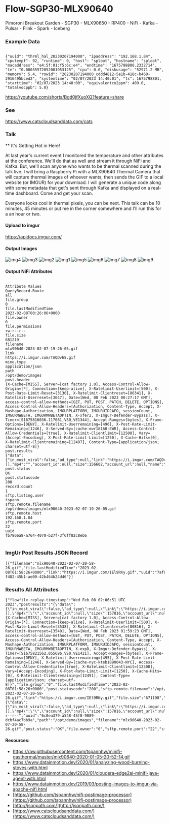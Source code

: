 # Flow-SGP30-MLX90640
Pimoroni Breakout Garden - SGP30 - MLX90650 - RP400 - NiFi - Kafka - Pulsar - Flink - Spark - Iceberg



### Example Data

```

{"uuid": "thrml_hal_20230207194000", "ipaddress": "192.168.1.84", "cputempf": 92, "runtime": 0, "host": "sploot", "hostname": "sploot", "macaddress": "e4:5f:01:f5:6c:e4", "endtime": "1675798800.2332714", "te": "0.00035572052001953125", "cpu": 0.0, "diskusage": "52971.2 MB", "memory": 5.4, "rowid": "20230207194000_cddd4812-5e1b-418c-b460-2916495bced2", "systemtime": "02/07/2023 14:40:01", "ts": 1675798801, "starttime": "02/07/2023 14:40:00", "equivalentco2ppm": 409.0, "totalvocppb": 5.0}

```

https://youtube.com/shorts/Bgd0jfXuoXQ?feature=share




### See

https://www.catscloudsanddata.com/cats


### Talk

** It's Getting Hot in Here!

At last year's current event I monitored the temperature and other attributes at the conference. We'll do that as well and stream it through NiFi and Kafka. But, we'll scan anyone who wants to be thermal scanned during the talk live. I will bring a Raspberry Pi with a MLX90640 Thermal Camera that will capture thermal images of whoever wants, then sends the GIF to a local website (or IMGUR) for your download. I will generate a unique code along with some metadata that get's sent through Kafka and displayed on a real-time dashboard. Come and get your scan.

Everyone looks cool in thermal pixels, you can be next. This talk can be 10 minutes, 45 minutes or put me in the corner somewhere and I'll run this for a an hour or two.


#### Upload to imgur

https://apidocs.imgur.com/


#### Output Images

![img4](https://i.imgur.com/mHBeA0Z.gif)
![img3](https://i.imgur.com/qt8NEGe.gif)
![img2](https://i.imgur.com/MIzf4kP.gif)
![img1](https://i.imgur.com/TAQDvh8.gif)
![img5](https://i.imgur.com/IEl9RKy.gif)
![img6](https://i.imgur.com/mHlyKZ3.gif)
![img7](https://i.imgur.com/40E2HgJ.gif)
![img8](https://i.imgur.com/zMQSiLU.gif)
![img9](https://i.imgur.com/jXE56Qd.gif)

#### Output NiFi Attributes

```

Attribute Values
QueryRecord.Route
all
file.group
0
file.lastModifiedTime
2023-02-08T00:26:06+0000
file.owner
0
file.permissions
rw-r--r--
file.size
681219
filename
mlx90640-2023-02-07-19-26-05.gif
link
https://i.imgur.com/TAQDvh8.gif
mime.type
application/json
path
/opt/demo/images
post.header
{X-Cache=[MISS], Server=[cat factory 1.0], Access-Control-Allow-Origin=[*], Connection=[keep-alive], X-Ratelimit-Userlimit=[500], X-Post-Rate-Limit-Reset=[3130], X-Ratelimit-Clientreset=[86341], X-Ratelimit-Userreset=[3047], Date=[Wed, 08 Feb 2023 00:27:17 GMT], access-control-allow-methods=[GET, PUT, POST, PATCH, DELETE, OPTIONS], Access-Control-Allow-Headers=[Authorization, Content-Type, Accept, X-Mashape-Authorization, IMGURPLATFORM, IMGURUIDJAFO, sessionCount, IMGURMWBETA, IMGURMWBETAOPTIN, X-xfer2, X-Imgur-Defender-Bypass], X-Timer=[S1675816036.117081,VS0,VE1344], Accept-Ranges=[bytes], X-Frame-Options=[DENY], X-Ratelimit-Userremaining=[496], X-Post-Rate-Limit-Remaining=[1246], X-Served-By=[cache-ewr18160-EWR], Access-Control-Allow-Credentials=[true], X-Ratelimit-Clientlimit=[12500], Vary=[Accept-Encoding], X-Post-Rate-Limit-Limit=[1250], X-Cache-Hits=[0], X-Ratelimit-Clientremaining=[12497], Content-Type=[application/json; charset=utf-8]}
post.results
{"data":{"in_most_viral":false,"ad_type":null,"link":"https://i.imgur.com/TAQDvh8.gif","description":null,"section":null,"title":null,"type":"image/gif","deletehash":"g","datetime":1675816037,"has_sound":false,"id":"TAQDvh8","in_gallery":false,"vote":null,"views":0,"height":320,"bandwidth":0,"is_ad":false,"nsfw":null,"ad_url":null,"hls":"","tags":[],"mp4":"","account_id":null,"size":156602,"account_url":null,"name":"","width":240,"animated":false,"favorite":false},"success":true,"status":200}
post.status
OK
post.statuscode
200
record.count
1
sftp.listing.user
tspann
sftp.remote.filename
/opt/demo/images/mlx90640-2023-02-07-19-26-05.gif
sftp.remote.host
192.168.1.84
sftp.remote.port
22
uuid
fb7866a8-a764-4070-b27f-3f6ff02c8eb6


```

### ImgUr Post Results JSON Record

```
[{"filename":"mlx90640-2023-02-07-20-58-26.gif","file.lastModifiedTime":"2023-02-08T01:58:26+0000","link":"https://i.imgur.com/IEl9RKy.gif","uuid":"7af855a4-f482-45b1-ae00-42b464b24d46"}]

```

### Results All Attributes

```
{"flowfile.replay.timestamp":"Wed Feb 08 02:06:51 UTC 2023","postresults":"{\"data\":{\"in_most_viral\":false,\"ad_type\":null,\"link\":\"https://i.imgur.com/IEl9RKy.gif\",\"description\":null,\"section\":null,\"title\":null,\"type\":\"image/gif\",\"deletehash\":\"dhash\",\"datetime\":1675821563,\"has_sound\":false,\"id\":\"IEl9RKy\",\"in_gallery\":false,\"vote\":null,\"views\":0,\"height\":320,\"bandwidth\":0,\"is_ad\":false,\"nsfw\":null,\"ad_url\":null,\"hls\":\"\",\"tags\":[],\"mp4\":\"\",\"account_id\":null,\"size\":157816,\"account_url\":null,\"name\":\"\",\"width\":240,\"animated\":false,\"favorite\":false},\"success\":true,\"status\":200}","sftp.listing.user":"tspann","post.header":"{X-Cache=[MISS], Server=[cat factory 1.0], Access-Control-Allow-Origin=[*], Connection=[keep-alive], X-Ratelimit-Userlimit=[500], X-Post-Rate-Limit-Reset=[3538], X-Ratelimit-Clientreset=[80816], X-Ratelimit-Userreset=[3540], Date=[Wed, 08 Feb 2023 01:59:23 GMT], access-control-allow-methods=[GET, PUT, POST, PATCH, DELETE, OPTIONS], Access-Control-Allow-Headers=[Authorization, Content-Type, Accept, X-Mashape-Authorization, IMGURPLATFORM, IMGURUIDJAFO, sessionCount, IMGURMWBETA, IMGURMWBETAOPTIN, X-expD, X-Imgur-Defender-Bypass], X-Timer=[S1675821562.055686,VS0,VE1421], Accept-Ranges=[bytes], X-Frame-Options=[DENY], X-Ratelimit-Userremaining=[495], X-Post-Rate-Limit-Remaining=[1246], X-Served-By=[cache-nyc-kteb1890043-NYC], Access-Control-Allow-Credentials=[true], X-Ratelimit-Clientlimit=[12500], Vary=[Accept-Encoding], X-Post-Rate-Limit-Limit=[1250], X-Cache-Hits=[0], X-Ratelimit-Clientremaining=[12491], Content-Type=[application/json; charset=utf-8]}","file.group":"0","file.lastModifiedTime":"2023-02-08T01:58:26+0000","post.statuscode":"200","sftp.remote.filename":"/opt/demo/images/mlx90640-2023-02-07-20-58-26.gif","link":"https://i.imgur.com/IEl9RKy.gif","file.size":"671198","post.results":"{\"data\":{\"in_most_viral\":false,\"ad_type\":null,\"link\":\"https://i.imgur.com/IEl9RKy.gif\",\"description\":null,\"section\":null,\"title\":null,\"type\":\"image/gif\",\"deletehash\":\"DsQ0D65paRdWnVu\",\"datetime\":1675821563,\"has_sound\":false,\"id\":\"IEl9RKy\",\"in_gallery\":false,\"vote\":null,\"views\":0,\"height\":320,\"bandwidth\":0,\"is_ad\":false,\"nsfw\":null,\"ad_url\":null,\"hls\":\"\",\"tags\":[],\"mp4\":\"\",\"account_id\":null,\"size\":157816,\"account_url\":null,\"name\":\"\",\"width\":240,\"animated\":false,\"favorite\":false},\"success\":true,\"status\":200}","flowfile.replay":"true","file.permissions":"rw-r--r--","uuid":"6c0ea379-a548-45f8-9889-dcbf4ac7bb9a","path":"/opt/demo/images","filename":"mlx90640-2023-02-07-20-58-26.gif","post.status":"OK","file.owner":"0","sftp.remote.port":"22","sftp.remote.host":"192.168.1.84"}
```

#### Resources:

* https://raw.githubusercontent.com/tspannhw/minifi-gasthermal/master/mlx90640-2020-01-05-20-52-14.gif
* https://www.datainmotion.dev/2020/01/analyzing-wood-burning-stoves-with.html
* https://www.datainmotion.dev/2020/01/cloudera-edge2ai-minifi-java-agent-with.html
* https://www.datainmotion.dev/2019/03/posting-images-to-imgur-via-apache-nifi.html
* [https://github.com/tspannhw/nifi-postimage-processor](https://github.com/tspannhw/nifi-postimage-processor)
* [http://jsonpath.com/](http://jsonpath.com/)
* [https://www.catscloudsanddata.com/](https://www.catscloudsanddata.com/)
